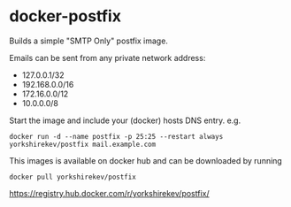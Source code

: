docker-postfix
==============

Builds a simple "SMTP Only" postfix image.

Emails can be sent from any private network address:

 - 127.0.0.1/32
 - 192.168.0.0/16
 - 172.16.0.0/12
 - 10.0.0.0/8
 
Start the image and include your (docker) hosts DNS entry. e.g.

`docker run -d --name postfix -p 25:25 --restart always yorkshirekev/postfix mail.example.com`

This images is available on docker hub and can be downloaded by running

`docker pull yorkshirekev/postfix`

https://registry.hub.docker.com/r/yorkshirekev/postfix/
